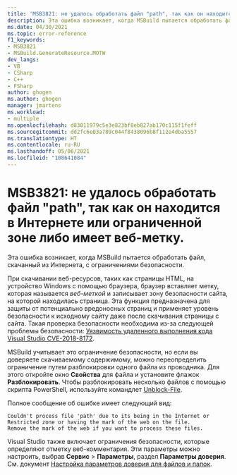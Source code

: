 ```yaml
---
title: 'MSB3821: не удалось обработать файл "path", так как он находится в Интернете или ограниченной зоне либо имеет веб-метку.'
description: Эта ошибка возникает, когда MSBuild пытается обработать файл, скачанный из Интернета, с ограничениями безопасности.
ms.date: 04/30/2021
ms.topic: error-reference
f1_keywords:
- MSB3821
- MSBuild.GenerateResource.MOTW
dev_langs:
- VB
- CSharp
- C++
- FSharp
author: ghogen
ms.author: ghogen
manager: jmartens
ms.workload:
- multiple
ms.openlocfilehash: d83011979c5e3e823bf8eb827ab170c115f1feff
ms.sourcegitcommit: dd2fc6e03a789c044f8438096b8f112e4dba5557
ms.translationtype: HT
ms.contentlocale: ru-RU
ms.lasthandoff: 05/06/2021
ms.locfileid: "108641084"
---
```

# <a name="msb3821-couldnt-process-file-path-due-to-its-being-in-the-internet-or-restricted-zone-or-having-the-mark-of-the-web-on-the-file"></a>MSB3821: не удалось обработать файл "path", так как он находится в Интернете или ограниченной зоне либо имеет веб-метку.

Эта ошибка возникает, когда MSBuild пытается обработать файл, скачанный из Интернета, с ограничениями безопасности.

При скачивании веб-ресурсов, таких как страницы HTML, на устройство Windows с помощью браузера, браузер вставляет метку, которая называется *веб-меткой* и записывает зону безопасности сайта, на которой находилась страница. Эта функция предназначена для защиты от потенциально вредоносных страниц и применяет уровень безопасности к исходному сайту даже после скачивания страницы с сайта. Такая проверка безопасности необходима из-за следующей проблемы безопасности: [Уязвимость удаленного выполнения кода Visual Studio CVE-2018-8172](https://msrc.microsoft.com/update-guide/en-US/vulnerability/CVE-2018-8172).

 MSBuild учитывает это ограничение безопасности, но если вы доверяете скачиваемому содержимому, можно переопределить ограничение путем разблокировки одного файла из проводника. Для этого откройте окно **Свойства** для файла и установите флажок **Разблокировать**. Чтобы разблокировать несколько файлов с помощью скрипта PowerShell, используйте командлет [Unblock-File](https://docs.microsoft.com/powershell/module/microsoft.powershell.utility/unblock-file).

Полное сообщение об ошибке имеет следующий вид:

```output
Couldn't process file 'path' due to its being in the Internet or Restricted zone or having the mark of the web on the file.
Remove the mark of the web if you want to process these files.
```

Visual Studio также включает ограничения безопасности, которые определяют отметку веб-комментария. Эти параметры можно настроить, выбрав **Сервис** > **Параметры**, раздел **Параметры доверия**. См. документ [Настройка параметров доверия для файлов и папок](../../ide/reference/trust-settings.md).
